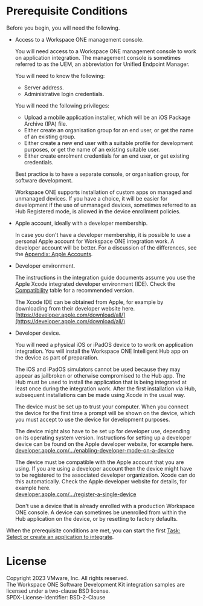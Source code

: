 # Prerequisite Conditions
Before you begin, you will need the following.

-   Access to a Workspace ONE management console.

    You will need access to a Workspace ONE management console to work on
    application integration. The management console is sometimes referred to as
    the UEM, an abbreviation for Unified Endpoint Manager.

    You will need to know the following:

    -   Server address.
    -   Administrative login credentials.

    You will need the following privileges:

    -   Upload a mobile application installer, which will be an iOS Package
        Archive (IPA) file.
    -   Either create an organisation group for an end user, or get the name of
        an existing group.
    -   Either create a new end user with a suitable profile for development
        purposes, or get the name of an existing suitable user.
    -   Either create enrolment credentials for an end user, or get existing
        credentials.

    Best practice is to have a separate console, or organisation group, for 
    software development.

    Workspace ONE supports installation of custom apps on managed and unmanaged
    devices. If you have a choice, it will be easier for development if the use
    of unmanaged devices, sometimes referred to as Hub Registered mode, is
    allowed in the device enrollment policies.

-   Apple account, ideally with a developer membership.

    In case you don't have a developer membership, it is possible to use a
    personal Apple account for Workspace ONE integration work. A developer
    account will be better. For a discussion of the differences, see the
    [Appendix: Apple Accounts](../21Appendix_Apple-Accounts/readme.md).

-   Developer environment.

    The instructions in the integration guide documents assume you use the Apple
    Xcode integrated developer environment (IDE). Check the
    [Compatibility](01Compatibility/readme.md) table for a recommended version.

    The Xcode IDE can be obtained from Apple, for example by downloading from
    their developer website here.  
    [https://developer.apple.com/download/all/](https://developer.apple.com/download/all/)

-   Developer device.

    You will need a physical iOS or iPadOS device to to work on application
    integration. You will install the Workspace ONE Intelligent Hub app on the
    device as part of preparation.
    
    The iOS and iPadOS simulators cannot be used because they may appear as
    jailbroken or otherwise compromised to the Hub app. The Hub must be used to
    install the application that is being integrated at least once during the
    integration work. After the first installation via Hub, subsequent
    installations can be made using Xcode in the usual way.

    The device must be set up to trust your computer. When you connect the
    device for the first time a prompt will be shown on the device, which you
    must accept to use the device for development purposes.
    
    The device might also have to be set up for developer use, depending on its
    operating system version. Instructions for setting up a developer device can
    be found on the Apple developer website, for example here.  
    [developer.apple.com/…/enabling-developer-mode-on-a-device](https://developer.apple.com/documentation/xcode/enabling-developer-mode-on-a-device)

    The device must be compatible with the Apple account that you are using. If
    you are using a developer account then the device might have to be
    registered to the associated developer organization. Xcode can do this
    automatically. Check the Apple developer website for details, for example here.  
    [developer.apple.com/…/register-a-single-device](https://developer.apple.com/help/account/register-devices/register-a-single-device)

    Don't use a device that is already enrolled with a production Workspace ONE
    console. A device can sometimes be unenrolled from within the Hub
    application on the device, or by resetting to factory defaults.

When the prerequisite conditions are met, you can start the first
[Task: Select or create an application to integrate](../03Task_Select-or-create-an-application-to-integrate/readme.md).

# License
Copyright 2023 VMware, Inc. All rights reserved.  
The Workspace ONE Software Development Kit integration samples are licensed
under a two-clause BSD license.  
SPDX-License-Identifier: BSD-2-Clause